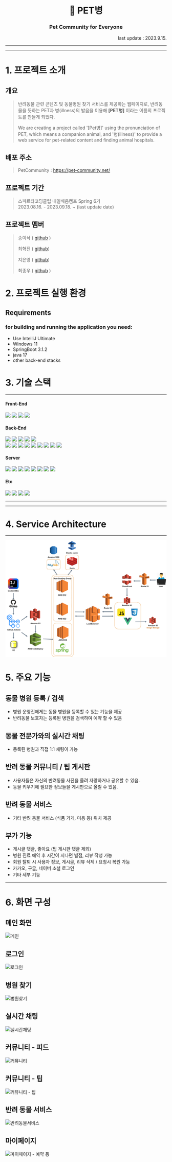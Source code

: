 <div align="center">
  <h1>🐶 PET병 <h3> Pet Community for Everyone </h3></h1>
</div>

<div align="right">last update : 2023.9.15.</div>

---
---
# 1. 프로젝트 소개 

## 개요

>반려동물 관련 콘텐츠 및 동물병원 찾기 서비스를 제공하는 웹페이지로,
>반려동물을 뜻하는 PET과 병(illness)의 발음을 이용해 **[PET병]** 이라는 이름의 프로젝트를 만들게 되었다.
>
>We are creating a project called '[Pet병]' using the pronunciation of PET, which means a companion animal, and '병(illness)' to provide a web service for pet-related content and finding animal hospitals.

## 배포 주소
>PetCommunity : https://pet-community.net/

## 프로젝트 기간
>스파르타코딩클럽 내일배움캠프 Spring 6기  
>2023.08.16. - 2023.09.18. ~ (last update date)

## 프로젝트 멤버
>송이삭 ( [github](https://github.com/Isaacsong-2) )
>
>최혁진 ( [github](https://github.com/chj970702))
>
>지은영 ( [github](https://github.com/eunyoungji))
>
>최종우 ( [github](https://github.com/Jonggae) )

# 2. 프로젝트 실행 환경

## Requirements

### for building and running the application you need:

- Use IntelliJ Ultimate
- Windows 11 
- SpringBoot 3.1.2
- java 17
- other back-end stacks

# 3. 기술 스택

---
#### Front-End

<div>
<img src="https://img.shields.io/badge/Vue.js-4FC08D?style=flat&logo=vue.js&logoColor=white">
<img src="https://img.shields.io/badge/HTML-E34F26?style=flat&logo=html5&logoColor=white">
<img src="https://img.shields.io/badge/CSS-1572B6?style=flat&logo=css3&logoColor=white">
<img src="https://img.shields.io/static/v1?style=flat&message=JavaScript&color=F7DF1E&logo=JavaScript&logoColor=000000&label=">
</div>

#### Back-End

<div>
<img src="https://img.shields.io/badge/Java-007396?style=flat&logo=OpenJDK&logoColor=white"/>
<img src="https://img.shields.io/badge/Spring_Boot-6DB33F?style=flat&logo=springboot&logoColor=white"/>
<img src="https://img.shields.io/badge/Spring-6DB33F?style=flat&logo=Spring&logoColor=white">
<img src="https://img.shields.io/badge/Spring_Data_JPA-6DB33F?style=flat">
<img src="https://img.shields.io/badge/Spring_Security-6DB33F?style=flat&logo=springsecurity&logoColor=white"/><br>
<img src="https://img.shields.io/badge/Docker-2496ED?style=flat&logo=docker&logoColor=white"/>
<img src="https://img.shields.io/badge/Redis-DC382D?style=flat&logo=redis&logoColor=white"/>
<img src="https://img.shields.io/badge/JWT-A9225C?style=flat">

<img src="https://img.shields.io/badge/Gradle-02303A?style=flat&logo=gradle&logoColor=white"/>
<img src="https://img.shields.io/badge/Hibernate-59666C?style=flat&logo=Hibernate&logoColor=white"/>
<img src="https://img.shields.io/badge/Postman-FF6C37?style=flat&logo=Postman&logoColor=white"/>
<img src="https://img.shields.io/badge/QueryDSL-40AEF0?style=flat">
<img src="https://img.shields.io/badge/Amazon_S3-569A31?style=flat&logo=amazons3&logoColor=white"/>
<img src="https://img.shields.io/badge/H2-E91E63?style=flat"/>
</div>

#### Server

<div>
<img src="https://img.shields.io/static/v1?style=flat&message=Amazon+ECS&color=222222&logo=Amazon+ECS&logoColor=FF9900&label=">
<img src="https://img.shields.io/static/v1?style=flat&message=Amazon+Route+53&color=8C4FFF&logo=Amazon+Route+53&logoColor=FFFFFF&label=">
<img src="https://img.shields.io/badge/Amazon_CloudFront-569A31?style=flat"/>
<img src="https://img.shields.io/badge/Amazon_RDS-527FFF?style=flat&logo=amazonrds&logoColor=white"/>
<img src="https://img.shields.io/badge/Amazon_EC2-FF9900?style=flat&logo=amazonec2&logoColor=white"/>
<img src="https://img.shields.io/badge/Linux-FCC624?style=flat&logo=linux&logoColor=black">
<img src="https://img.shields.io/badge/Amazon_S3-569A31?style=flat&logo=amazons3&logoColor=white"/>
<img src="https://img.shields.io/static/v1?style=flat&message=GitHub+Actions&color=2088FF&logo=GitHub+Actions&logoColor=FFFFFF&label="> 
</div>

#### Etc

<div>
<img src="https://img.shields.io/static/v1?style=flat&message=IntelliJ+IDEA&color=D14836&logo=IntelliJ+IDEA&logoColor=FFFFFF&label=">
<img src="https://img.shields.io/badge/Github-181717?style=flat&logo=github&logoColor=white">
<img src="https://img.shields.io/badge/Slack-4A154B?style=flat&logo=slack&logoColor=white">
<img src="https://img.shields.io/badge/Notion-000000?style=flat&logo=notion&logoColor=white">
</div>

---

***

# 4. Service Architecture

---
<img src="image/ServiceArchitecture_v3.png">

# 5. 주요 기능

## 동물 병원 등록 / 검색
- 병원 운영진에게는 동물 병원을 등록할 수 있는 기능을 제공
- 반려동물 보호자는 등록된 병원을 검색하여 예약 할 수 있음

## 동물 전문가와의 실시간 채팅
- 등록된 병원과 직접 1:1 채팅이 가능

## 반려 동물 커뮤니티 / 팁 게시판
- 사용자들은 자신의 반려동물 사진을 올려 자랑하거나 공유할 수 있음.
- 동물 키우기에 필요한 정보들을 게시판으로 올릴 수 있음.

## 반려 동물 서비스 
- 기타 반려 동물 서비스 (식품 가게, 미용 등) 위치 제공

## 부가 기능
- 게시글 댓글, 좋아요 (팁 게시판 댓글 제외)
- 병원 진료 에약 후 시간이 지나면 별점, 리뷰 작성 가능
- 회원 탈퇴 시 사용자 정보, 게시글, 리뷰 삭제 / 요청시 복원 가능
- 카카오, 구글, 네이버 소셜 로그인
- 기타 세부 기능

***

# 6. 화면 구성

## 메인 화면
![메인](https://github.com/PetCommunityWeb/PetCommunityFront/assets/130136857/3d62a09a-1d9b-48a0-9b39-fbcf07220830)

## 로그인
![로그인](https://github.com/PetCommunityWeb/PetCommunityFront/assets/130136857/34168acc-e3ef-4f8e-bf66-8e90fef3ccd1)

## 병원 찾기
![병원찾기](https://github.com/PetCommunityWeb/PetCommunityFront/assets/130136857/3652eda9-debd-4ccf-b7c9-82cb013de19d)

## 실시간 채팅
![실시간채팅](https://github.com/PetCommunityWeb/PetCommunityFront/assets/130136857/79378d34-f103-4aeb-9196-36568b7da2bd)

## 커뮤니티 - 피드
![커뮤니티](https://github.com/PetCommunityWeb/PetCommunityFront/assets/130136857/0283381e-ac2f-42f5-9259-d6b7ff8a4fee)

## 커뮤니티 - 팁
![커뮤니티 - 팁](https://github.com/PetCommunityWeb/PetCommunityFront/assets/130136857/235f7cfe-c6c3-4076-a53e-0a7cec003979)

## 반려 동물 서비스
![반려동물서비스](https://github.com/PetCommunityWeb/PetCommunityFront/assets/130136857/77a0a8f8-67ca-4a0d-8677-a7ca35615eb6)

## 마이페이지
![마이페이지 - 예약 등](https://github.com/PetCommunityWeb/PetCommunityFront/assets/130136857/36891d31-15f1-44c4-87f6-c388ac85e350)


